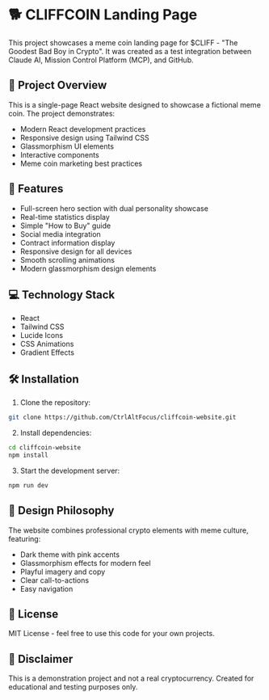 # 🐕 CLIFFCOIN Landing Page

This project showcases a meme coin landing page for $CLIFF - "The Goodest Bad Boy in Crypto". It was created as a test integration between Claude AI, Mission Control Platform (MCP), and GitHub.

## 🎯 Project Overview

This is a single-page React website designed to showcase a fictional meme coin. The project demonstrates:
- Modern React development practices
- Responsive design using Tailwind CSS
- Glassmorphism UI elements
- Interactive components
- Meme coin marketing best practices

## 🚀 Features

- Full-screen hero section with dual personality showcase
- Real-time statistics display
- Simple "How to Buy" guide
- Social media integration
- Contract information display
- Responsive design for all devices
- Smooth scrolling animations
- Modern glassmorphism design elements

## 💻 Technology Stack

- React
- Tailwind CSS
- Lucide Icons
- CSS Animations
- Gradient Effects

## 🛠️ Installation

1. Clone the repository:
```bash
git clone https://github.com/CtrlAltFocus/cliffcoin-website.git
```

2. Install dependencies:
```bash
cd cliffcoin-website
npm install
```

3. Start the development server:
```bash
npm run dev
```

## 🎨 Design Philosophy

The website combines professional crypto elements with meme culture, featuring:
- Dark theme with pink accents
- Glassmorphism effects for modern feel
- Playful imagery and copy
- Clear call-to-actions
- Easy navigation

## 📝 License

MIT License - feel free to use this code for your own projects.

## 🚨 Disclaimer

This is a demonstration project and not a real cryptocurrency. Created for educational and testing purposes only.